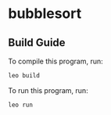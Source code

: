 # bubblesort

## Build Guide

To compile this program, run:
```bash
leo build
```

To run this program, run:
```bash
leo run
```
